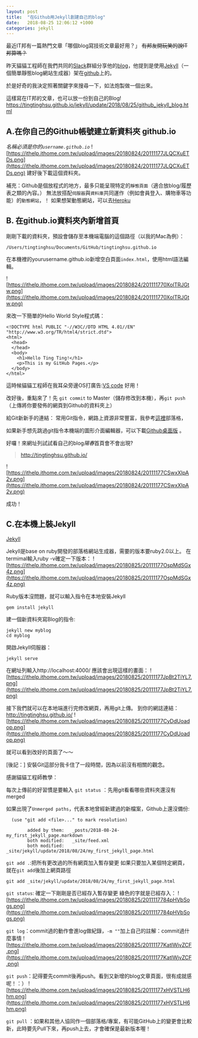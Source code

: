 ```yaml
---
layout: post
title:  "在Github用Jekyll創建自己的blog"
date:   2018-08-25 12:06:12 +1000
categories: jekyll
---
```

最近IT邦有一篇熱門文章「哪個blog寫技術文章最好用？」
~~有邦友開玩笑的說IT邦算嗎？~~

昨天貓貓工程師在我們共同的[Slack](http://slack.com/)群組分享他的[blog](https://blog.bater.gq/)，他提到是使用[Jekyll](http://jekyllcn.com/docs/posts/)（一個簡單靜態blog網站生成器）架在[github](https://github.com/)上的。

於是好奇的我決定照著關鍵字來搜尋一下，如法炮製做一個出來。

這樣寫在IT邦的文章，也可以放一份到自己的Blog!
https://tingtinghsu.github.io/jekyll/update/2018/08/25/github_jekyll_blog.html


## A.在你自己的Github帳號建立新資料夾 github.io
*名稱必須是你的`username.github.io`*
![https://ithelp.ithome.com.tw/upload/images/20180824/20111177JLQCXuETDs.png](https://ithelp.ithome.com.tw/upload/images/20180824/20111177JLQCXuETDs.png)
建好後下載這個資料夾。

補充：Github是個放程式的地方，最多只能呈現特定的`靜態頁面`（適合放blog/履歷表之類的內容。）
無法放搭配`伺服器`與`資料庫`共同運作（例如會員登入、購物車等功能）的`動態網站`，！
如果想架動態網站，可以去[Heroku](https://www.heroku.com/)


## B. 在github.io資料夾內新增首頁
剛剛下載的資料夾，預設會儲存至本機端電腦的這個路徑（以我的Mac為例）：
```
/Users/tingtinghsu/Documents/GitHub/tingtinghsu.github.io
```
在本機裡的yourusername.github.io新增空白頁面`index.html`，使用html語法編輯。

![https://ithelp.ithome.com.tw/upload/images/20180824/201111770XolTRJGtw.png](https://ithelp.ithome.com.tw/upload/images/20180824/201111770XolTRJGtw.png)


來改一下簡單的Hello World Style程式碼：
```
<!DOCTYPE html PUBLIC "-//W3C//DTD HTML 4.01//EN" "http://www.w3.org/TR/html4/strict.dtd">
<html>
  <head>
  </head>
  <body>
    <h1>Hello Ting Ting!</h1>
    <p>This is my GitHub Pages.</p>
  </body>
</html>
```

這時候貓貓工程師在我耳朵旁邊OS打廣告:[VS code](https://code.visualstudio.com/) 好用！

改好後，重點來了！先 `git commit` to Master（儲存修改到本機），再`git push`（上傳將你要發佈的網頁到Github的資料夾上）

給Git新新手的連結：
常用Git指令，網路上資源非常豐富，我參考[這裡]( https://blog.gogojimmy.net/2012/02/29/git-scenario/)部落格，

如果新手想先跳過git指令本機端的圖形介面編輯器，可以下載[Github桌面版](https://desktop.github.com/) 。

好囉！來網址列試試看自己的blog*陽春*首頁會不會出現?
> http://tingtinghsu.github.io/

![https://ithelp.ithome.com.tw/upload/images/20180824/20111177CSwxXlpA2v.png](https://ithelp.ithome.com.tw/upload/images/20180824/20111177CSwxXlpA2v.png)

成功！

## C.在本機上裝Jekyll
[Jekyll](http://jekyllcn.com/docs/posts/)

Jekyll是base on ruby開發的部落格網站生成器，需要的版本要ruby2.0以上。
在termimal輸入ruby -v確定一下版本：
![https://ithelp.ithome.com.tw/upload/images/20180825/20111177OspMdSGx4z.png](https://ithelp.ithome.com.tw/upload/images/20180825/20111177OspMdSGx4z.png)

Ruby版本沒問題，就可以輸入指令在本地安裝Jekyll
```
gem install jekyll
```

建一個新資料夾寫Blog的指令:
```
jekyll new myblog
cd myblog
```

開啟Jekyll伺服器：
```
jekyll serve
```

在網址列輸入http://localhost:4000/
應該會出現這樣的畫面：
![https://ithelp.ithome.com.tw/upload/images/20180825/20111177JpBt2TiYL7.png](https://ithelp.ithome.com.tw/upload/images/20180825/20111177JpBt2TiYL7.png)

接下我們就可以在本地端進行完修改網頁，再用git上傳。
到你的網誌連結：http://tingtinghsu.github.io/
![https://ithelp.ithome.com.tw/upload/images/20180825/20111177CyDdUoadop.png](https://ithelp.ithome.com.tw/upload/images/20180825/20111177CyDdUoadop.png)

就可以看到改好的頁面了～～


[後記：]
安裝Git這部分我卡住了一段時間，因為以前沒有相關的觀念。

感謝貓貓工程師教學：

每次上傳前的好習慣是要輸入 `git status` ：先用git看看哪些資料夾還沒有merged 

如果出現了`Unmerged paths`，代表本地曾經新建過的新檔案，Github上還沒備份: 

```
  (use "git add <file>..." to mark resolution)

        added by them:   _posts/2018-08-24-my_first_jekyll_page.markdown
        both modified:   _site/feed.xml
        both modified:   _site/jekyll/update/2018/08/24/my_first_jekyll_page.html
```

`git add .`:把所有更改過的所有網頁加入暫存變更
如果只要加入某個特定網頁，就在`git add`後加上網頁路徑
```
git add _site/jekyll/update/2018/08/24/my_first_jekyll_page.html
```

`git status`: 確定一下剛剛是否已經存入暫存變更
綠色的字就是已經存入：
![https://ithelp.ithome.com.tw/upload/images/20180825/2011117784pHVbSogs.png](https://ithelp.ithome.com.tw/upload/images/20180825/2011117784pHVbSogs.png)


`git log`：commit過的動作會進log做紀錄，`-m ""`加上自己的註解：commit過什麼事情
![https://ithelp.ithome.com.tw/upload/images/20180825/20111177KatlWjvZCF.png](https://ithelp.ithome.com.tw/upload/images/20180825/20111177KatlWjvZCF.png)


`git push`：記得要先commit後再push。看到又新增的blog文章頁面，很有成就感呢！：）
![https://ithelp.ithome.com.tw/upload/images/20180825/20111177xHVSTLH6hm.png](https://ithelp.ithome.com.tw/upload/images/20180825/20111177xHVSTLH6hm.png)

`git pull` ：如果和其他人協同作一個部落格/專案，有可能GitHub上的變更會比較新，此時要先Pull下來，再push上去，才會確保是最新版本喔！

